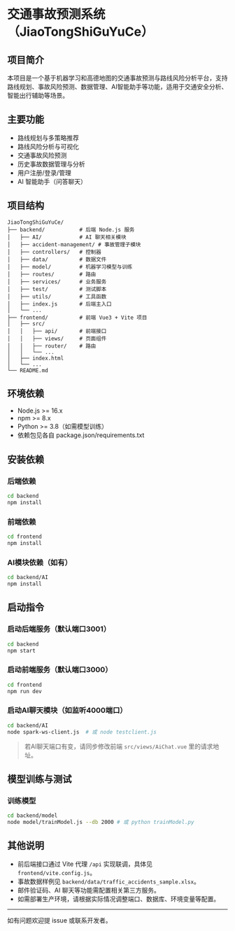 # 交通事故预测系统（JiaoTongShiGuYuCe）

## 项目简介
本项目是一个基于机器学习和高德地图的交通事故预测与路线风险分析平台，支持路线规划、事故风险预测、数据管理、AI智能助手等功能，适用于交通安全分析、智能出行辅助等场景。

## 主要功能
- 路线规划与多策略推荐
- 路线风险分析与可视化
- 交通事故风险预测
- 历史事故数据管理与分析
- 用户注册/登录/管理
- AI 智能助手（问答聊天）

## 项目结构
```
JiaoTongShiGuYuCe/
├── backend/           # 后端 Node.js 服务
│   ├── AI/            # AI 聊天相关模块
│   ├── accident-management/ # 事故管理子模块
│   ├── controllers/   # 控制器
│   ├── data/          # 数据文件
│   ├── model/         # 机器学习模型与训练
│   ├── routes/        # 路由
│   ├── services/      # 业务服务
│   ├── test/          # 测试脚本
│   ├── utils/         # 工具函数
│   ├── index.js       # 后端主入口
│   └── ...
├── frontend/          # 前端 Vue3 + Vite 项目
│   ├── src/
│   │   ├── api/       # 前端接口
│   │   ├── views/     # 页面组件
│   │   ├── router/    # 路由
│   │   └── ...
│   ├── index.html
│   └── ...
└── README.md
```

## 环境依赖
- Node.js >= 16.x
- npm >= 8.x
- Python >= 3.8（如需模型训练）
- 依赖包见各自 package.json/requirements.txt

## 安装依赖
### 后端依赖
```bash
cd backend
npm install
```

### 前端依赖
```bash
cd frontend
npm install
```

### AI模块依赖（如有）
```bash
cd backend/AI
npm install
```

## 启动指令
### 启动后端服务（默认端口3001）
```bash
cd backend
npm start
```

### 启动前端服务（默认端口3000）
```bash
cd frontend
npm run dev
```

### 启动AI聊天模块（如监听4000端口）
```bash
cd backend/AI
node spark-ws-client.js  # 或 node testclient.js
```

> 若AI聊天端口有变，请同步修改前端 `src/views/AiChat.vue` 里的请求地址。

## 模型训练与测试
### 训练模型
```bash
cd backend/model
node model/trainModel.js --db 2000 # 或 python trainModel.py
```

## 其他说明
- 前后端接口通过 Vite 代理 `/api` 实现联调，具体见 `frontend/vite.config.js`。
- 事故数据样例见 `backend/data/traffic_accidents_sample.xlsx`。
- 邮件验证码、AI 聊天等功能需配置相关第三方服务。
- 如需部署生产环境，请根据实际情况调整端口、数据库、环境变量等配置。

---
如有问题欢迎提 issue 或联系开发者。 
